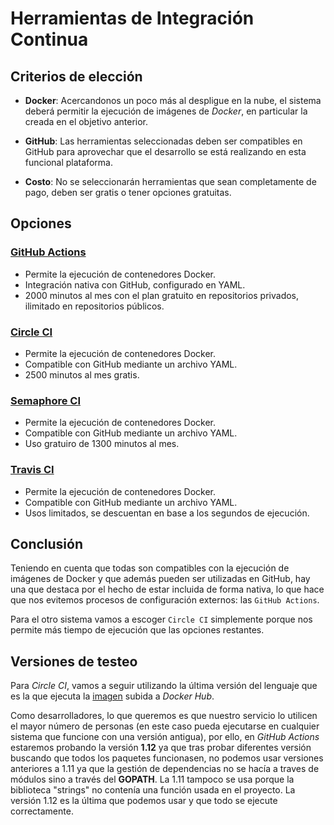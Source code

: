 # Herramientas de Integración Continua
## Criterios de elección
- **Docker**: Acercandonos un poco más al despligue en la nube, el sistema deberá permitir la ejecución de imágenes de *Docker*, en particular la creada en el objetivo anterior.

- **GitHub**: Las herramientas seleccionadas deben ser compatibles en GitHub para aprovechar que el desarrollo se está realizando en esta funcional plataforma.

- **Costo**: No se seleccionarán herramientas que sean completamente de pago, deben ser gratis o tener opciones gratuitas.

## Opciones
### [GitHub Actions](https://docs.github.com/es/actions)
- Permite la ejecución de contenedores Docker.
- Integración nativa con GitHub, configurado en YAML.
- 2000 minutos al mes con el plan gratuito en repositorios privados, ilimitado en repositorios públicos.

### [Circle CI](https://circleci.com/)
- Permite la ejecución de contenedores Docker.
- Compatible con GitHub mediante un archivo YAML.
- 2500 minutos al mes gratis.

### [Semaphore CI](https://semaphoreci.com/)
- Permite la ejecución de contenedores Docker.
- Compatible con GitHub mediante un archivo YAML.
- Uso gratuiro de 1300 minutos al mes.

### [Travis CI](https://www.travis-ci.com/)
- Permite la ejecución de contenedores Docker.
- Compatible con GitHub mediante un archivo YAML.
- Usos limitados, se descuentan en base a los segundos de ejecución.

## Conclusión
Teniendo en cuenta que todas son compatibles con la ejecución de imágenes de Docker y que además pueden ser utilizadas en GitHub, hay una que destaca por el hecho de estar incluida de forma nativa, lo que hace que nos evitemos procesos de configuración externos: las `GitHub Actions`.

Para el otro sistema vamos a escoger `Circle CI` simplemente porque nos permite más tiempo de ejecución que las opciones restantes.

## Versiones de testeo
Para *Circle CI*, vamos a seguir utilizando la última versión del lenguaje que es la que ejecuta la [imagen](https://hub.docker.com/repository/docker/mario25402/asketsiit/general) subida a *Docker Hub*.

Como desarrolladores, lo que queremos es que nuestro servicio lo utilicen el mayor número de personas (en este caso pueda ejecutarse en cualquier sistema que funcione con una versión antigua), por ello, en *GitHub Actions* estaremos probando la versión **1.12** ya que tras probar diferentes versión buscando que todos los paquetes funcionasen, no podemos usar versiones anteriores a 1.11 ya que la gestión de dependencias no se hacía a traves de módulos sino a través del **GOPATH**. La 1.11 tampoco se usa porque la biblioteca "strings" no contenía una función usada en el proyecto. La versión 1.12 es la última que podemos usar y que todo se ejecute correctamente.